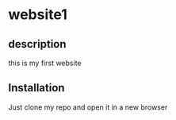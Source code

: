 # website1

## description 
this is my first website

## Installation
Just clone my repo and open it in a new browser
